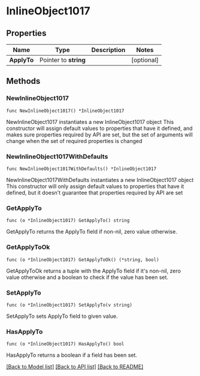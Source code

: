 # InlineObject1017

## Properties

Name | Type | Description | Notes
------------ | ------------- | ------------- | -------------
**ApplyTo** | Pointer to **string** |  | [optional] 

## Methods

### NewInlineObject1017

`func NewInlineObject1017() *InlineObject1017`

NewInlineObject1017 instantiates a new InlineObject1017 object
This constructor will assign default values to properties that have it defined,
and makes sure properties required by API are set, but the set of arguments
will change when the set of required properties is changed

### NewInlineObject1017WithDefaults

`func NewInlineObject1017WithDefaults() *InlineObject1017`

NewInlineObject1017WithDefaults instantiates a new InlineObject1017 object
This constructor will only assign default values to properties that have it defined,
but it doesn't guarantee that properties required by API are set

### GetApplyTo

`func (o *InlineObject1017) GetApplyTo() string`

GetApplyTo returns the ApplyTo field if non-nil, zero value otherwise.

### GetApplyToOk

`func (o *InlineObject1017) GetApplyToOk() (*string, bool)`

GetApplyToOk returns a tuple with the ApplyTo field if it's non-nil, zero value otherwise
and a boolean to check if the value has been set.

### SetApplyTo

`func (o *InlineObject1017) SetApplyTo(v string)`

SetApplyTo sets ApplyTo field to given value.

### HasApplyTo

`func (o *InlineObject1017) HasApplyTo() bool`

HasApplyTo returns a boolean if a field has been set.


[[Back to Model list]](../README.md#documentation-for-models) [[Back to API list]](../README.md#documentation-for-api-endpoints) [[Back to README]](../README.md)


